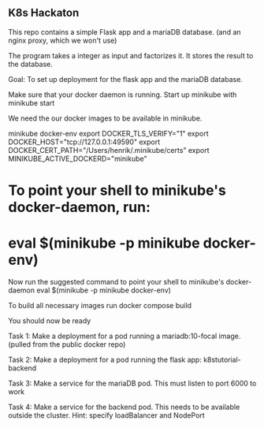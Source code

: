 ## K8s Hackaton

This repo contains a simple Flask app and a mariaDB database. (and an nginx proxy, which we won't use)

The program takes a integer as input and factorizes it. It stores the result to the database.


Goal: To set up deployment for the flask app and the mariaDB database.


Make sure that your docker daemon is running.
Start up minikube with 
minikube start

We need the our docker images to be available in minikube.

minikube docker-env
export DOCKER_TLS_VERIFY="1"
export DOCKER_HOST="tcp://127.0.0.1:49590"
export DOCKER_CERT_PATH="/Users/henrik/.minikube/certs"
export MINIKUBE_ACTIVE_DOCKERD="minikube"

# To point your shell to minikube's docker-daemon, run:
# eval $(minikube -p minikube docker-env)

Now run the suggested command to point your shell to minikube's docker-daemon
eval $(minikube -p minikube docker-env)

To build all necessary images run
docker compose build

You should now be ready 

Task 1:
Make a deployment for a pod running a mariadb:10-focal image. (pulled from the public docker repo)

Task 2:
Make a deployment for a pod running the flask app: k8stutorial-backend

Task 3:
Make a service for the mariaDB pod.
  This must listen to port 6000 to work

Task 4:
Make a service for the backend pod.
  This needs to be available outside the cluster. 
  Hint: specify loadBalancer and NodePort


